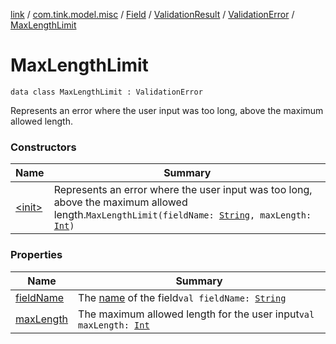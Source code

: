 [link](../../../../../index.md) / [com.tink.model.misc](../../../../index.md) / [Field](../../../index.md) / [ValidationResult](../../index.md) / [ValidationError](../index.md) / [MaxLengthLimit](./index.md)

# MaxLengthLimit

`data class MaxLengthLimit : ValidationError`

Represents an error where the user input was too long, above the maximum allowed length.

### Constructors

| Name | Summary |
|---|---|
| [&lt;init&gt;](-init-.md) | Represents an error where the user input was too long, above the maximum allowed length.`MaxLengthLimit(fieldName: `[`String`](https://kotlinlang.org/api/latest/jvm/stdlib/kotlin/-string/index.html)`, maxLength: `[`Int`](https://kotlinlang.org/api/latest/jvm/stdlib/kotlin/-int/index.html)`)` |

### Properties

| Name | Summary |
|---|---|
| [fieldName](field-name.md) | The [name](../../../name.md) of the field`val fieldName: `[`String`](https://kotlinlang.org/api/latest/jvm/stdlib/kotlin/-string/index.html) |
| [maxLength](max-length.md) | The maximum allowed length for the user input`val maxLength: `[`Int`](https://kotlinlang.org/api/latest/jvm/stdlib/kotlin/-int/index.html) |

